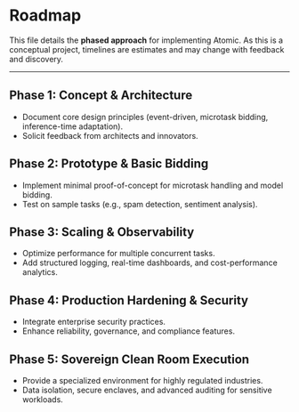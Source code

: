 # Roadmap

This file details the **phased approach** for implementing Atomic. As this is a conceptual project,
timelines are estimates and may change with feedback and discovery.

---

## Phase 1: Concept & Architecture
- Document core design principles (event-driven, microtask bidding, inference-time adaptation).
- Solicit feedback from architects and innovators.

## Phase 2: Prototype & Basic Bidding
- Implement minimal proof-of-concept for microtask handling and model bidding.
- Test on sample tasks (e.g., spam detection, sentiment analysis).

## Phase 3: Scaling & Observability
- Optimize performance for multiple concurrent tasks.
- Add structured logging, real-time dashboards, and cost-performance analytics.

## Phase 4: Production Hardening & Security
- Integrate enterprise security practices.
- Enhance reliability, governance, and compliance features.

## Phase 5: Sovereign Clean Room Execution
- Provide a specialized environment for highly regulated industries.
- Data isolation, secure enclaves, and advanced auditing for sensitive workloads.

